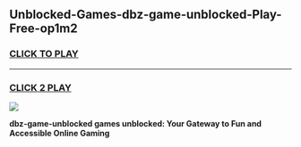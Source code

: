 
## Unblocked-Games-dbz-game-unblocked-Play-Free-op1m2
<h3>
<a href="https://premium76.site?title=dbz-game-unblocked&ref=09A">CLICK TO PLAY</a></h3>
<hr>

<h3>
<a href="https://premium76.site?title=dbz-game-unblocked&ref=09A">CLICK 2 PLAY</a>
  
</h3>

<a href="https://premium76.site?title=dbz-game-unblocked&ref=09A"><img src="https://clearcache.store/games.png"></a>


**dbz-game-unblocked games unblocked: Your Gateway to Fun and Accessible Online Gaming**
